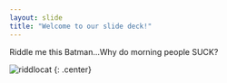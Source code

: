```yaml
---
layout: slide
title: "Welcome to our slide deck!"
---
```


Riddle me this Batman...Why do morning people SUCK?

![riddlocat](https://octodex.github.com/images/riddlocat.png)
{: .center}
